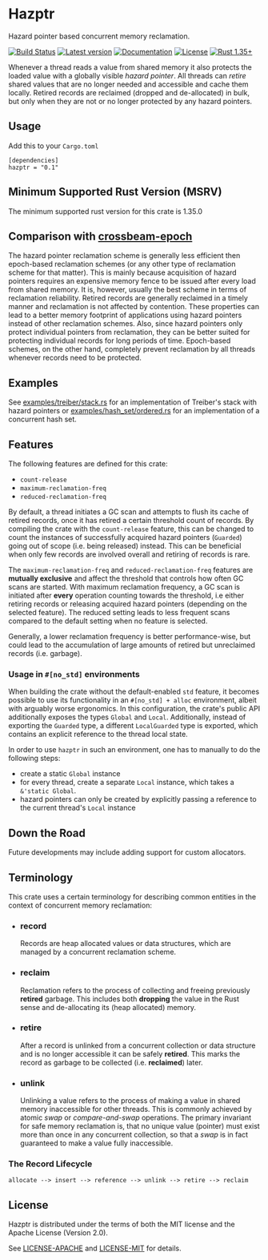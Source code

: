 # Hazptr

Hazard pointer based concurrent memory reclamation.

[![Build Status](https://travis-ci.com/oliver-giersch/hazptr.svg?branch=master)](
https://travis-ci.com/oliver-giersch/hazptr)
[![Latest version](https://img.shields.io/crates/v/hazptr.svg)](https://crates.io/crates/hazptr)
[![Documentation](https://docs.rs/hazptr/badge.svg)](https://docs.rs/hazptr)
[![License](https://img.shields.io/badge/license-MIT%2FApache--2.0-blue.svg)](
https://github.com/oliver-giersch/hazptr)
[![Rust 1.35+](https://img.shields.io/badge/rust-1.35+-lightgray.svg)](
https://www.rust-lang.org)

Whenever a thread reads a value from shared memory it also protects the loaded
value with a globally visible *hazard pointer*.
All threads can *retire* shared values that are no longer needed and accessible
and cache them locally.
Retired records are reclaimed (dropped and de-allocated) in bulk, but only when
they are not or no longer protected by any hazard pointers.

## Usage

Add this to your `Cargo.toml`

```
[dependencies]
hazptr = "0.1"
```

## Minimum Supported Rust Version (MSRV)

The minimum supported rust version for this crate is 1.35.0

## Comparison with [crossbeam-epoch](https://crates.io/crates/crossbeam-epoch)

The hazard pointer reclamation scheme is generally less efficient then
epoch-based reclamation schemes (or any other type of reclamation scheme for
that matter).
This is mainly because acquisition of hazard pointers requires an expensive
memory fence to be issued after every load from shared memory.
It is, however, usually the best scheme in terms of reclamation reliability.
Retired records are generally reclaimed in a timely manner and reclamation is
not affected by contention.
These properties can lead to a better memory footprint of applications using
hazard pointers instead of other reclamation schemes.
Also, since hazard pointers only protect individual pointers from reclamation,
they can be better suited for protecting individual records for long periods of
time.
Epoch-based schemes, on the other hand, completely prevent reclamation by all
threads whenever records need to be protected.

## Examples

See [examples/treiber/stack.rs](examples/treiber/stack.rs) for an implementation
of Treiber's stack with hazard pointers or
[examples/hash_set/ordered.rs](examples/hash_set/ordered.rs) for an
implementation of a concurrent hash set.

## Features

The following features are defined for this crate:

- `count-release`
- `maximum-reclamation-freq`
- `reduced-reclamation-freq`

By default, a thread initiates a GC scan and attempts to flush its cache of
retired records, once it has retired a certain threshold count of records.
By compiling the crate with the `count-release` feature, this can be changed to
count the instances of successfully acquired hazard pointers (`Guarded`) going
out of scope (i.e. being released) instead.
This can be beneficial when only few records are involved overall and retiring
of records is rare.

The `maximum-reclamation-freq` and `reduced-reclamation-freq` features are
**mutually exclusive** and affect the threshold that controls how often GC
scans are started.
With maximum reclamation frequency, a GC scan is initiated after **every**
operation counting towards the threshold, i.e either retiring records or
releasing acquired hazard pointers (depending on the selected feature).
The reduced setting leads to less frequent scans compared to the default setting
when no feature is selected.

Generally, a lower reclamation frequency is better performance-wise, but could
lead to the accumulation of large amounts of retired but unreclaimed records
(i.e. garbage).

### Usage in `#[no_std]` environments

When building the crate without the default-enabled `std` feature, it becomes
possible to use its functionality in an `#[no_std] + alloc` environment, albeit
with arguably worse ergonomics.
In this configuration, the crate's public API additionally exposes the types
`Global` and `Local`.
Additionally, instead of exporting the `Guarded` type, a different
`LocalGuarded` type is exported, which contains an explicit reference to the
thread local state.

In order to use `hazptr` in such an environment, one has to manually to do the
following steps:

- create a static `Global` instance
- for every thread, create a separate `Local` instance, which takes a
  `&'static Global`.
- hazard pointers can only be created by explicitly passing a reference to the
  current thread's `Local` instance 

## Down the Road

Future developments may include adding support for custom allocators.

## Terminology

This crate uses a certain terminology for describing common entities in the
context of concurrent memory reclamation:

- ### record

  Records are heap allocated values or data structures, which are managed by a
  concurrent reclamation scheme.

- ### reclaim

  Reclamation refers to the process of collecting and freeing previously
  **retired** garbage.
  This includes both **dropping** the value in the Rust sense and de-allocating
  its (heap allocated) memory.

- ### retire

  After a record is unlinked from a concurrent collection or data structure and
  is no longer accessible it can be safely **retired**.
  This marks the record as garbage to be collected (i.e. **reclaimed**) later.

- ### unlink

  Unlinking a value refers to the process of making a value in shared memory
  inaccessible for other threads.
  This is commonly achieved by atomic *swap* or *compare-and-swap* operations.
  The primary invariant for safe memory reclamation is, that no unique value
  (pointer) must exist more than once in any concurrent collection, so that a
  *swap* is in fact guaranteed to make a value fully inaccessible.

### The Record Lifecycle

```
allocate --> insert --> reference --> unlink --> retire --> reclaim
```

## License

Hazptr is distributed under the terms of both the MIT license and the
Apache License (Version 2.0).

See [LICENSE-APACHE](LICENSE-APACHE) and [LICENSE-MIT](LICENSE-MIT) for details.

